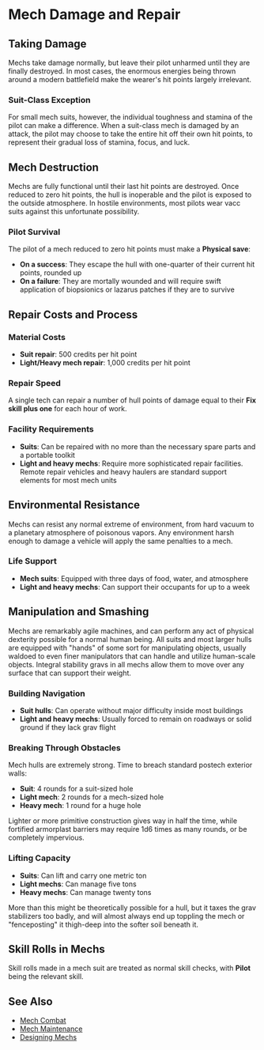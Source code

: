 # Mech Damage and Repair

## Taking Damage

Mechs take damage normally, but leave their pilot unharmed until they are finally destroyed. In most cases, the enormous energies being thrown around a modern battlefield make the wearer's hit points largely irrelevant. 

### Suit-Class Exception

For small mech suits, however, the individual toughness and stamina of the pilot can make a difference. When a suit-class mech is damaged by an attack, the pilot may choose to take the entire hit off their own hit points, to represent their gradual loss of stamina, focus, and luck.

## Mech Destruction

Mechs are fully functional until their last hit points are destroyed. Once reduced to zero hit points, the hull is inoperable and the pilot is exposed to the outside atmosphere. In hostile environments, most pilots wear vacc suits against this unfortunate possibility.

### Pilot Survival

The pilot of a mech reduced to zero hit points must make a **Physical save**:
- **On a success**: They escape the hull with one-quarter of their current hit points, rounded up
- **On a failure**: They are mortally wounded and will require swift application of biopsionics or lazarus patches if they are to survive

## Repair Costs and Process

### Material Costs
- **Suit repair**: 500 credits per hit point
- **Light/Heavy mech repair**: 1,000 credits per hit point

### Repair Speed

A single tech can repair a number of hull points of damage equal to their **Fix skill plus one** for each hour of work.

### Facility Requirements
- **Suits**: Can be repaired with no more than the necessary spare parts and a portable toolkit
- **Light and heavy mechs**: Require more sophisticated repair facilities. Remote repair vehicles and heavy haulers are standard support elements for most mech units

## Environmental Resistance

Mechs can resist any normal extreme of environment, from hard vacuum to a planetary atmosphere of poisonous vapors. Any environment harsh enough to damage a vehicle will apply the same penalties to a mech. 

### Life Support
- **Mech suits**: Equipped with three days of food, water, and atmosphere
- **Light and heavy mechs**: Can support their occupants for up to a week

## Manipulation and Smashing

Mechs are remarkably agile machines, and can perform any act of physical dexterity possible for a normal human being. All suits and most larger hulls are equipped with "hands" of some sort for manipulating objects, usually waldoed to even finer manipulators that can handle and utilize human-scale objects. Integral stability gravs in all mechs allow them to move over any surface that can support their weight. 

### Building Navigation
- **Suit hulls**: Can operate without major difficulty inside most buildings
- **Light and heavy mechs**: Usually forced to remain on roadways or solid ground if they lack grav flight

### Breaking Through Obstacles

Mech hulls are extremely strong. Time to breach standard postech exterior walls:
- **Suit**: 4 rounds for a suit-sized hole
- **Light mech**: 2 rounds for a mech-sized hole
- **Heavy mech**: 1 round for a huge hole

Lighter or more primitive construction gives way in half the time, while fortified armorplast barriers may require 1d6 times as many rounds, or be completely impervious.

### Lifting Capacity
- **Suits**: Can lift and carry one metric ton
- **Light mechs**: Can manage five tons
- **Heavy mechs**: Can manage twenty tons

More than this might be theoretically possible for a hull, but it taxes the grav stabilizers too badly, and will almost always end up toppling the mech or "fenceposting" it thigh-deep into the softer soil beneath it.

## Skill Rolls in Mechs

Skill rolls made in a mech suit are treated as normal skill checks, with **Pilot** being the relevant skill.

## See Also

- [Mech Combat](mech-combat.md)
- [Mech Maintenance](mech-maintenance.md)
- [Designing Mechs](designing-mechs.md)